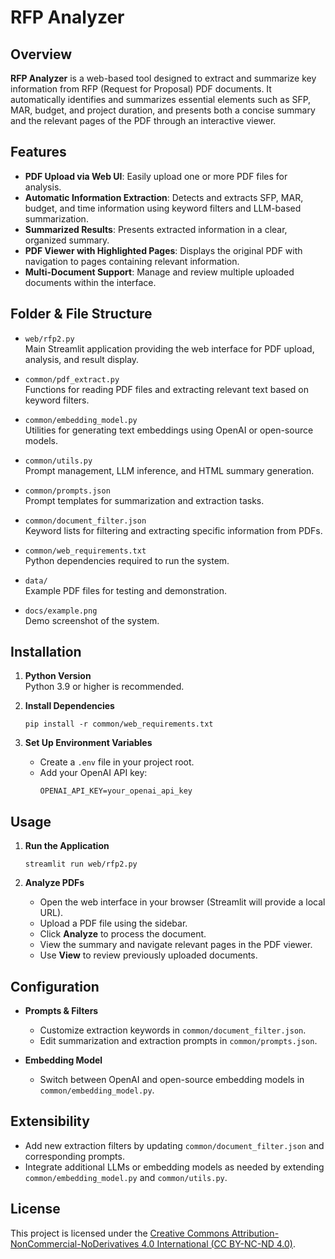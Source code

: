 # RFP Analyzer

## Overview

**RFP Analyzer** is a web-based tool designed to extract and summarize key information from RFP (Request for Proposal) PDF documents. It automatically identifies and summarizes essential elements such as SFP, MAR, budget, and project duration, and presents both a concise summary and the relevant pages of the PDF through an interactive viewer.

## Features

- **PDF Upload via Web UI**: Easily upload one or more PDF files for analysis.
- **Automatic Information Extraction**: Detects and extracts SFP, MAR, budget, and time information using keyword filters and LLM-based summarization.
- **Summarized Results**: Presents extracted information in a clear, organized summary.
- **PDF Viewer with Highlighted Pages**: Displays the original PDF with navigation to pages containing relevant information.
- **Multi-Document Support**: Manage and review multiple uploaded documents within the interface.

## Folder & File Structure

- `web/rfp2.py`  
  Main Streamlit application providing the web interface for PDF upload, analysis, and result display.

- `common/pdf_extract.py`  
  Functions for reading PDF files and extracting relevant text based on keyword filters.

- `common/embedding_model.py`  
  Utilities for generating text embeddings using OpenAI or open-source models.

- `common/utils.py`  
  Prompt management, LLM inference, and HTML summary generation.

- `common/prompts.json`  
  Prompt templates for summarization and extraction tasks.

- `common/document_filter.json`  
  Keyword lists for filtering and extracting specific information from PDFs.

- `common/web_requirements.txt`  
  Python dependencies required to run the system.

- `data/`  
  Example PDF files for testing and demonstration.

- `docs/example.png`  
  Demo screenshot of the system.

## Installation

1. **Python Version**  
   Python 3.9 or higher is recommended.

2. **Install Dependencies**  
   ```
   pip install -r common/web_requirements.txt
   ```

3. **Set Up Environment Variables**  
   - Create a `.env` file in your project root.
   - Add your OpenAI API key:
     ```
     OPENAI_API_KEY=your_openai_api_key
     ```

## Usage

1. **Run the Application**
   ```
   streamlit run web/rfp2.py
   ```

2. **Analyze PDFs**
   - Open the web interface in your browser (Streamlit will provide a local URL).
   - Upload a PDF file using the sidebar.
   - Click **Analyze** to process the document.
   - View the summary and navigate relevant pages in the PDF viewer.
   - Use **View** to review previously uploaded documents.

## Configuration

- **Prompts & Filters**  
  - Customize extraction keywords in `common/document_filter.json`.
  - Edit summarization and extraction prompts in `common/prompts.json`.

- **Embedding Model**  
  - Switch between OpenAI and open-source embedding models in `common/embedding_model.py`.

## Extensibility

- Add new extraction filters by updating `common/document_filter.json` and corresponding prompts.
- Integrate additional LLMs or embedding models as needed by extending `common/embedding_model.py` and `common/utils.py`.


## License

This project is licensed under the [Creative Commons Attribution-NonCommercial-NoDerivatives 4.0 International (CC BY-NC-ND 4.0)](https://creativecommons.org/licenses/by-nc-nd/4.0/).
